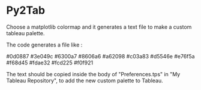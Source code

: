 # Py2Tab
 Choose a matplotlib colormap and it generates a text file to make a custom tableau palette. 


The code generates a file like :


<color-palette name="plasma" type="ordered-diverging">
  <color>#0d0887</color>
  <color>#3e049c</color>
  <color>#6300a7</color>
  <color>#8606a6</color>
  <color>#a62098</color>
  <color>#c03a83</color>
  <color>#d5546e</color>
  <color>#e76f5a</color>
  <color>#f68d45</color>
  <color>#fdae32</color>
  <color>#fcd225</color>
  <color>#f0f921</color>
</color-palette>



The text should be copied inside the body of "Preferences.tps" in "My Tableau Repository", to add the new custom palette to Tableau.
